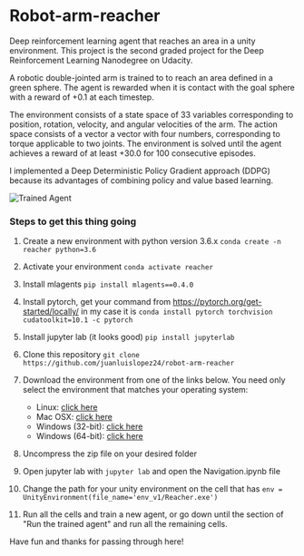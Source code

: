 # Robot-arm-reacher
Deep reinforcement learning agent that reaches an area in a unity environment. This project is the second graded project for the Deep Reinforcement Learning Nanodegree on Udacity.

A robotic double-jointed arm is trained to to reach an area defined in a green sphere. The agent is rewarded when it is contact with the goal sphere with a reward of +0.1 at each timestep.

The environment consists of a state space of 33 variables corresponding to position, rotation, velocity, and angular velocities of the arm. The action space consists of a vector a vector with four numbers, corresponding to torque applicable to two joints. The environment is solved until the agent achieves a reward of at least +30.0 for 100 consecutive episodes.

I implemented a Deep Deterministic Policy Gradient approach (DDPG) because its advantages of combining policy and value based learning. 


[//]: # (Image References)
[image1]: https://user-images.githubusercontent.com/10624937/43851024-320ba930-9aff-11e8-8493-ee547c6af349.gif "Trained Agent"

![Trained Agent][image1]

### Steps to get this thing going
1. Create a new environment with python version 3.6.x `conda create -n reacher python=3.6`
2. Activate your environment `conda activate reacher`
3. Install mlagents `pip install mlagents==0.4.0`
4. Install pytorch, get your command from https://pytorch.org/get-started/locally/ in my case it is `conda install pytorch torchvision cudatoolkit=10.1 -c pytorch`
5. Install jupyter lab (it looks good) `pip install jupyterlab`
6. Clone this repository `git clone https://github.com/juanluislopez24/robot-arm-reacher`
7. Download the environment from one of the links below.  You need only select the environment that matches your operating system:
    - Linux: [click here](https://s3-us-west-1.amazonaws.com/udacity-drlnd/P2/Reacher/one_agent/Reacher_Linux.zip)
    - Mac OSX: [click here](https://s3-us-west-1.amazonaws.com/udacity-drlnd/P2/Reacher/one_agent/Reacher.app.zip)
    - Windows (32-bit): [click here](https://s3-us-west-1.amazonaws.com/udacity-drlnd/P2/Reacher/one_agent/Reacher_Windows_x86.zip)
    - Windows (64-bit): [click here](https://s3-us-west-1.amazonaws.com/udacity-drlnd/P2/Reacher/one_agent/Reacher_Windows_x86_64.zip)

8. Uncompress the zip file on your desired folder

9. Open jupyter lab with `jupyter lab` and open the Navigation.ipynb file
10. Change the path for your unity environment on the cell that has `env = UnityEnvironment(file_name='env_v1/Reacher.exe')`
11. Run all the cells and train a new agent, or go down until the section of "Run the trained agent" and run all the remaining cells.


Have fun and thanks for passing through here!
